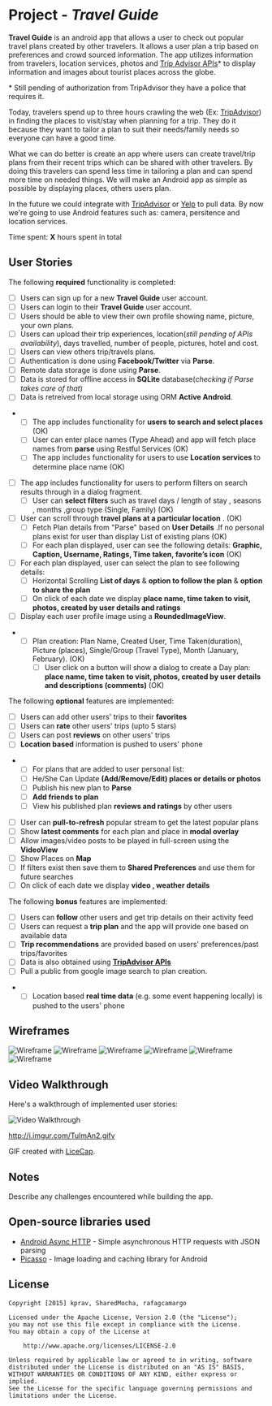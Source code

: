 # Project  - *Travel Guide*

**Travel Guide** is an android app that allows a user to check out popular travel plans created by other travelers. It allows a user plan a trip based on preferences and crowd sourced information. The app utilizes information from travelers, location services, photos and [Trip Advisor APIs](https://developer-tripadvisor.com/content-api/)* to display information and images about tourist places across the globe.

\* Still pending of authorization from TripAdvisor they have a police that requires it.

Today, travelers spend up to three hours crawling the web (Ex: [TripAdvisor](www.tripadvisor.com)) in finding the places to visit/stay when planning for a trip. They do it because they want to tailor a plan to suit their needs/family needs so everyone can have a good time.

What we can do better is create an app where users can create travel/trip plans from their recent trips which can be shared with other travelers. By doing this travelers can spend less time in tailoring a plan and can spend more time on needed things. We will make an Android app as simple as possible by displaying places, others users plan.

In the future we could integrate with [TripAdvisor](www.tripadvisor.com) or [Yelp](www.yelp.com) to pull data. By now we're going to use Android features such as: camera, persitence and location services.

Time spent: **X** hours spent in total

## User Stories

The following **required** functionality is completed:

* [ ] Users can sign up for a new **Travel Guide** user account.
* [ ] Users can login to their **Travel Guide** user account.
* [ ] Users should be able to view their own profile showing name, picture, your own plans.
* [ ] Users can upload their trip experiences, location(*still pending of APIs availability*), days travelled, number of people, pictures, hotel and cost.
* [ ] Users can view others trip/travels plans.
* [ ] Authentication is done using **Facebook/Twitter** via **Parse**.
* [ ] Remote data storage is done using **Parse**.
* [ ] Data is stored for offline access in **SQLite** database(*checking if Parse takes care of that*)
* [ ] Data is retreived from local storage using ORM **Active Android**.
* * [ ] The app includes functionality for **users to search and select places** (OK)
  * [ ] User can enter place names (Type Ahead) and app will fetch place names from **parse** using Restful Services (OK)
  * [ ] The app includes functionality for users to use **Location services** to determine place name (OK)
* [ ] The app includes functionality for users to perform filters on search results through in a dialog fragment.
  * [ ] User can **select filters** such as travel days / length of stay , seasons , months ,group type (Single, Family) (OK)
* [ ] User can scroll through **travel plans at a particular location** . (OK)
  * [ ] Fetch Plan details from "Parse" based on **User Details** .If no personal plans exist for user than display List of existing plans (OK)
  * [ ] For each plan displayed, user can see the following details: **Graphic, Caption, Username, Ratings, Time taken, favorite’s icon** (OK)
* [ ] For each plan displayed, user can select the plan to see following details:
  * [ ] Horizontal Scrolling **List of days** & **option to follow the plan** & **option to share the plan**
  * [ ] On click of each date we display **place name, time taken to visit, photos, created by user details and ratings**
* [ ] Display each user profile image using a **RoundedImageView**.
* * [ ] Plan creation: Plan Name, Created User, Time Taken(duration), Picture (places), Single/Group (Travel Type), Month (January, February). (OK)
      * [ ] User click on a button will show a dialog to create a Day plan: **place name, time taken to visit, photos, created by user details and descriptions (comments)** (OK)
    
The following **optional** features are implemented:
* [ ] Users can add other users' trips to their **favorites**
* [ ] Users can **rate** other users' trips (upto 5 stars)
* [ ] Users can post **reviews** on other users' trips
* [ ] **Location based** information is pushed to users' phone
* * [ ] For plans that are added to user personal list:
  * [ ] He/She Can Update **(Add/Remove/Edit) places or details or photos**
  * [ ] Publish his new plan to **Parse**
  * [ ] **Add friends to plan**
  * [ ] View his published plan **reviews and ratings** by other users
* [ ] User can **pull-to-refresh** popular stream to get the latest popular plans
* [ ] Show **latest comments** for each plan and place in **modal overlay**
* [ ] Allow images/video posts to be played in full-screen using the **VideoView**
* [ ] Show Places on **Map**
* [ ] If filters exist then save them to **Shared Preferences** and use them for future searches
* [ ] On click of each date we display **video , weather details**

The following **bonus** features are implemented:

* [ ] Users can **follow** other users and get trip details on their activity feed
* [ ] Users can request a **trip plan** and the app will provide one based on available data
* [ ] **Trip recommendations** are provided based on users' preferences/past trips/favorites
* [ ] Data is also obtained using **[TripAdvisor APIs](https://developer-tripadvisor.com/content-api/)**
* [ ] Pull a public from google image search to plan creation.
* * [ ] Location based **real time data** (e.g. some event happening locally) is pushed to the users' phone

## Wireframes

![Wireframe](Wireframes/Login_1.png)
![Wireframe](Wireframes/Login_2.png)
![Wireframe](Wireframes/SignUp.png)
![Wireframe](Wireframes/Profile.png)
![Wireframe](Wireframes/HomeScreen.png)
![Wireframe](Wireframes/Detailed_Plan.png)

## Video Walkthrough 

Here's a walkthrough of implemented user stories:

<img src='' title='Video Walkthrough' width='' alt='Video Walkthrough' />

http://i.imgur.com/TulmAn2.gifv

GIF created with [LiceCap](http://www.cockos.com/licecap/).

## Notes

Describe any challenges encountered while building the app.

## Open-source libraries used

- [Android Async HTTP](https://github.com/loopj/android-async-http) - Simple asynchronous HTTP requests with JSON parsing
- [Picasso](http://square.github.io/picasso/) - Image loading and caching library for Android

## License

    Copyright [2015] kprav, SharedMocha, rafagcamargo

    Licensed under the Apache License, Version 2.0 (the "License");
    you may not use this file except in compliance with the License.
    You may obtain a copy of the License at

        http://www.apache.org/licenses/LICENSE-2.0

    Unless required by applicable law or agreed to in writing, software
    distributed under the License is distributed on an "AS IS" BASIS,
    WITHOUT WARRANTIES OR CONDITIONS OF ANY KIND, either express or implied.
    See the License for the specific language governing permissions and
    limitations under the License.
    
